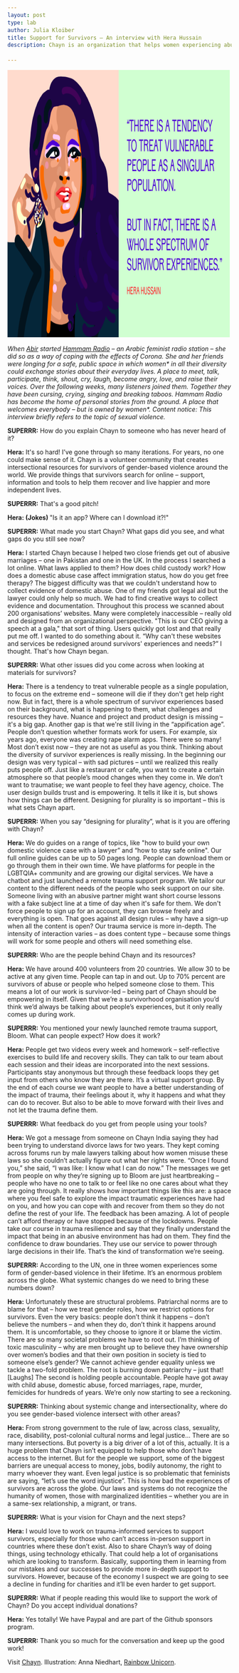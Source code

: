 ```yaml
---
layout: post
type: lab
author: Julia Kloiber
title: Support for Survivors – An interview with Hera Hussain
description: Chayn is an organization that helps women experiencing abuse find the right information and support to take control of their lives. Over the past seven years, Chayn – which in Urdu چین  means ‘solace' or 'peace of mind' – has reached over 380,000 people.

---
```


<img src="/assets/img/blog/hera_hussain.png" alt="Image with Illustration of Hera" width="500" height="600">
<p><em>When <a href="https://twitter.com/AbirGhattas">Abir</a> started <a href="https://yamakan.place/hammamradio/">Hammam Radio</a> – an Arabic feminist radio station – she did so as a way of coping with the effects of Corona. She and her friends were longing for a safe, public space in which women* in all their diversity could exchange stories about their everyday lives. A place to meet, talk, participate, think, shout, cry, laugh, become angry, love, and raise their voices. Over the following weeks, many listeners joined them. Together they have been cursing, crying, singing and breaking taboos. Hammam Radio has become the home of personal stories from the ground. A place that welcomes everybody – but is owned by women*. Content notice: This interview briefly refers to the topic of sexual violence.</em></p>


<p><b>SUPERRR:</b> How do you explain Chayn to someone who has never heard of it?</p>
<p><b>Hera:</b> It's so hard! I’ve gone through so many iterations. For years, no one could make sense of it. Chayn is a volunteer community that creates intersectional resources for survivors of gender-based violence around the world. We provide things that survivors search for online – support, information and tools to help them recover and live happier and more independent lives.</p>

<p><b>SUPERRR:</b> That's a good pitch!</p>
<p><b>Hera: (Jokes) </b> "Is it an app? Where can I download it?!"<p>

<p><b>SUPERRR:</b> What made you start Chayn? What gaps did you see, and what gaps do you still see now?</p>

<p><b>Hera:</b> I started Chayn because I helped two close friends get out of abusive marriages – one in Pakistan and one in the UK. In the process I searched a lot online. What laws applied to them? How does child custody work? How does a domestic abuse case affect immigration status, how do you get free therapy?
The biggest difficulty was that we couldn't understand how to collect evidence of domestic abuse. One of my friends got legal aid but the lawyer could only help so much. We had to find creative ways to collect evidence and documentation.
Throughout this process we scanned about 200 organisations’ websites. Many were completely inaccessible – really old and designed from an organizational perspective. "This is our CEO giving a speech at a gala," that sort of thing. Users quickly got lost and that really put me off. I wanted to do something about it. “Why can't these websites and services be redesigned around survivors' experiences and needs?” I thought. That's how Chayn began.
 </p>

<p><b>SUPERRR:</b> What other issues did you come across when looking at materials for survivors?</p>

<p><b>Hera:</b> There is a tendency to treat vulnerable people as a single population, to focus on the extreme end – someone will die if they don't get help right now. But in fact, there is a whole spectrum of survivor experiences based on their background, what is happening to them, what challenges and resources they have. Nuance and project and product design is missing – it's a big gap. 
Another gap is that we're still living in the “appification age”. People don’t question whether formats work for users. For example, six years ago, everyone was creating rape alarm apps. There were so many! Most don’t exist now – they are not as useful as you think.
Thinking about the diversity of survivor experiences is really missing. In the beginning our design was very typical – with sad pictures – until we realized this really puts people off. Just like a restaurant or cafe, you want to create a certain atmosphere so that people’s mood changes when they come in. We don’t want to traumatise; we want people to feel they have agency, choice. The user design builds trust and is empowering. It tells it like it is, but shows how things can be different. 
Designing for plurality is so important – this is what sets Chayn apart.
</p>

<p><b>SUPERRR:</b> When you say “designing for plurality”, what is it you are offering with Chayn?</p>

<p><b>Hera:</b> We do guides on a range of topics, like "how to build your own domestic violence case with a lawyer” and “how to stay safe online". Our full online guides can be up to 50 pages long. People can download them or go through them in their own time. We have platforms for people in the LGBTQIA+ community and are growing our digital services. We have a chatbot and just launched a remote trauma support program. 
We tailor our content to the different needs of the people who seek support on our site. Someone living with an abusive partner might want short course lessons with a fake subject line at a time of day when it's safe for them. We don't force people to sign up for an account, they can browse freely and everything is open. That goes against all design rules – why have a sign-up when all the content is open? 
Our trauma service is more in-depth. The intensity of interaction varies – as does content type – because some things will work for some people and others will need something else.
</p>

<p><b>SUPERRR:</b> Who are the people behind Chayn and its resources?</p>

<p><b>Hera:</b> We have around 400 volunteers from 20 countries. We allow 30 to be active at any given time. People can tap in and out. Up to 70% percent are survivors of abuse or people who helped someone close to them. This means a lot of our work is survivor-led – being part of Chayn should be empowering in itself. Given that we’re a survivorhood organisation you’d think we’d always be talking about people’s experiences, but it only really comes up during work. </p>

<p><b>SUPERRR:</b> You mentioned your newly launched remote trauma support, Bloom. What can people expect? How does it work?</p>

<p><b>Hera:</b> People get two videos every week and homework – self-reflective exercises to build life and recovery skills. They can talk to our team about each session and their ideas are incorporated into the next sessions. Participants stay anonymous but through these feedback loops they get input from others who know they are there. It’s a virtual support group.
By the end of each course we want people to have a better understanding of the impact of trauma, their feelings about it, why it happens and what they can do to recover. But also to be able to move forward with their lives and not let the trauma define them.
</p>

<p><b>SUPERRR:</b> What feedback do you get from people using your tools? </p>
<p><b>Hera:</b> We got a message from someone on Chayn India saying they had been trying to understand divorce laws for two years. They kept coming across forums run by male lawyers talking about how women misuse these laws so she couldn’t actually figure out what her rights were. “Once I found you,” she said, “I was like: I know what I can do now.”
The messages we get from people on why they’re signing up to Bloom are just heartbreaking – people who have no one to talk to or feel like no one cares about what they are going through. It really shows how important things like this are: a space where you feel safe to explore the impact traumatic experiences have had on you, and how you can cope with and recover from them so they do not define the rest of your life. 
The feedback has been amazing. A lot of people can’t afford therapy or have stopped because of the lockdowns. People take our course in trauma resilience and say that they finally understand the impact that being in an abusive environment has had on them. They find the confidence to draw boundaries. They use our service to power through large decisions in their life. That’s the kind of transformation we’re seeing.
</p>

<p><b>SUPERRR:</b> According to the UN, one in three women experiences some form of gender-based violence in their lifetime. It’s an enormous problem across the globe. What systemic changes do we need to bring these numbers down?</p>

<p><b>Hera:</b> Unfortunately these are structural problems. Patriarchal norms are to blame for that – how we treat gender roles, how we restrict options for survivors. Even the very basics: people don’t think it happens – don’t believe the numbers – and when they do, don’t think it happens around them. It is uncomfortable, so they choose to ignore it or blame the victim.
There are so many societal problems we have to root out. I’m thinking of toxic masculinity – why are men brought up to believe they have ownership over women’s bodies and that their own position in society is tied to someone else’s gender? We cannot achieve gender equality unless we tackle a two-fold problem. The root is burning down patriarchy – just that! [Laughs] The second is holding people accountable. People have got away with child abuse, domestic abuse, forced marriages, rape, murder, femicides for hundreds of years. We’re only now starting to see a reckoning.
</p>

<p><b>SUPERRR:</b> Thinking about systemic change and intersectionality, where do you see gender-based violence intersect with other areas?</p>

<p><b>Hera:</b> From strong government to the rule of law, across class, sexuality, race, disability, post-colonial cultural norms and legal justice... There are so many intersections. But poverty is a big driver of a lot of this, actually. 
It is a huge problem that Chayn isn’t equipped to help those who don’t have access to the internet. But for the people we support, some of the biggest barriers are unequal access to money, jobs, bodily autonomy, the right to marry whoever they want. Even legal justice is so problematic that feminists are saying, “let’s use the word injustice”. 
This is how bad the experiences of survivors are across the globe. Our laws and systems do not recognize the humanity of women, those with marginalized identities – whether you are in a same-sex relationship, a migrant, or trans. 
 </p>

<p><b>SUPERRR:</b> What is your vision for Chayn and the next steps? </p>

<p><b>Hera:</b> I would love to work on trauma-informed services to support survivors, especially for those who can’t access in-person support in countries where these don’t exist. 
Also to share Chayn’s way of doing things, using technology ethically. That could help a lot of organisations which are looking to transform. Basically, supporting them in learning from our mistakes and our successes to provide more in-depth support to survivors.
However, because of the economy I suspect we are going to see a decline in funding for charities and it’ll be even harder to get support.
</p>

<p><b>SUPERRR:</b> What if people reading this would like to support the work of Chayn? Do you accept individual donations?</p>

<p><b>Hera:</b> Yes totally! We have Paypal and are part of the Github sponsors program. </p>

<p><b>SUPERRR:</b> Thank you so much for the conversation and keep up the good work!</p>

<p>Visit <a href="https://chayn.co/">Chayn</a>.
  Illustration: Anna Niedhart, <a href="https://rainbow-unicorn.com/">Rainbow Unicorn</a>.</p>

